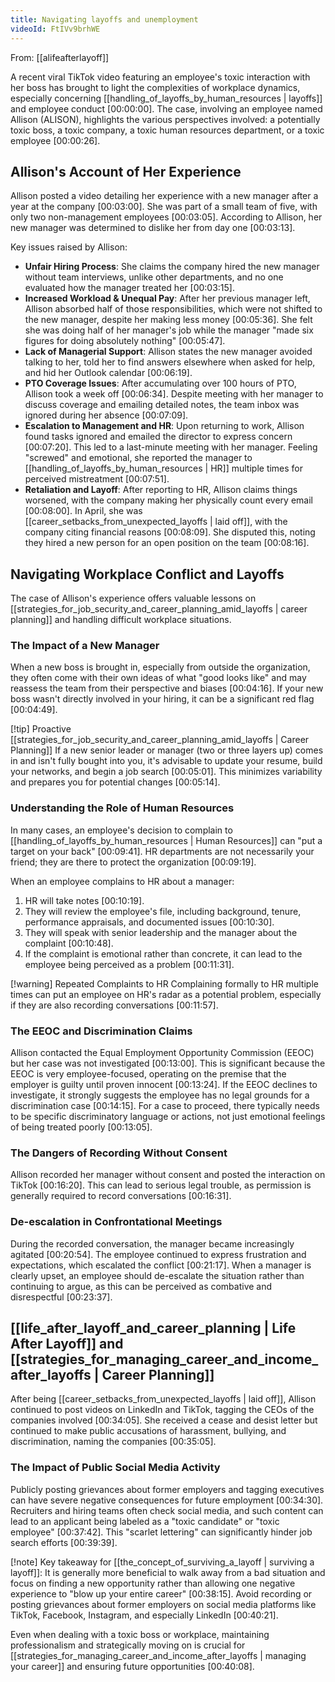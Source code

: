 ```yaml
---
title: Navigating layoffs and unemployment
videoId: FtIVv9brhWE
---
```


From: [[alifeafterlayoff]] <br/> 

A recent viral TikTok video featuring an employee's toxic interaction with her boss has brought to light the complexities of workplace dynamics, especially concerning [[handling_of_layoffs_by_human_resources | layoffs]] and employee conduct <a class="yt-timestamp" data-t="00:00:00">[00:00:00]</a>. The case, involving an employee named Allison (ALISON), highlights the various perspectives involved: a potentially toxic boss, a toxic company, a toxic human resources department, or a toxic employee <a class="yt-timestamp" data-t="00:00:26">[00:00:26]</a>.

## Allison's Account of Her Experience
Allison posted a video detailing her experience with a new manager after a year at the company <a class="yt-timestamp" data-t="00:03:00">[00:03:00]</a>. She was part of a small team of five, with only two non-management employees <a class="yt-timestamp" data-t="00:03:05">[00:03:05]</a>. According to Allison, her new manager was determined to dislike her from day one <a class="yt-timestamp" data-t="00:03:13">[00:03:13]</a>.

Key issues raised by Allison:
*   **Unfair Hiring Process**: She claims the company hired the new manager without team interviews, unlike other departments, and no one evaluated how the manager treated her <a class="yt-timestamp" data-t="00:03:15">[00:03:15]</a>.
*   **Increased Workload & Unequal Pay**: After her previous manager left, Allison absorbed half of those responsibilities, which were not shifted to the new manager, despite her making less money <a class="yt-timestamp" data-t="00:05:36">[00:05:36]</a>. She felt she was doing half of her manager's job while the manager "made six figures for doing absolutely nothing" <a class="yt-timestamp" data-t="00:05:47">[00:05:47]</a>.
*   **Lack of Managerial Support**: Allison states the new manager avoided talking to her, told her to find answers elsewhere when asked for help, and hid her Outlook calendar <a class="yt-timestamp" data-t="00:06:19">[00:06:19]</a>.
*   **PTO Coverage Issues**: After accumulating over 100 hours of PTO, Allison took a week off <a class="yt-timestamp" data-t="00:06:34">[00:06:34]</a>. Despite meeting with her manager to discuss coverage and emailing detailed notes, the team inbox was ignored during her absence <a class="yt-timestamp" data-t="00:07:09">[00:07:09]</a>.
*   **Escalation to Management and HR**: Upon returning to work, Allison found tasks ignored and emailed the director to express concern <a class="yt-timestamp" data-t="00:07:20">[00:07:20]</a>. This led to a last-minute meeting with her manager. Feeling "screwed" and emotional, she reported the manager to [[handling_of_layoffs_by_human_resources | HR]] multiple times for perceived mistreatment <a class="yt-timestamp" data-t="00:07:51">[00:07:51]</a>.
*   **Retaliation and Layoff**: After reporting to HR, Allison claims things worsened, with the company making her physically count every email <a class="yt-timestamp" data-t="00:08:00">[00:08:00]</a>. In April, she was [[career_setbacks_from_unexpected_layoffs | laid off]], with the company citing financial reasons <a class="yt-timestamp" data-t="00:08:09">[00:08:09]</a>. She disputed this, noting they hired a new person for an open position on the team <a class="yt-timestamp" data-t="00:08:16">[00:08:16]</a>.

## Navigating Workplace Conflict and Layoffs
The case of Allison's experience offers valuable lessons on [[strategies_for_job_security_and_career_planning_amid_layoffs | career planning]] and handling difficult workplace situations.

### The Impact of a New Manager
When a new boss is brought in, especially from outside the organization, they often come with their own ideas of what "good looks like" and may reassess the team from their perspective and biases <a class="yt-timestamp" data-t="00:04:16">[00:04:16]</a>. If your new boss wasn't directly involved in your hiring, it can be a significant red flag <a class="yt-timestamp" data-t="00:04:49">[00:04:49]</a>.

[!tip] Proactive [[strategies_for_job_security_and_career_planning_amid_layoffs | Career Planning]]
If a new senior leader or manager (two or three layers up) comes in and isn't fully bought into you, it's advisable to update your resume, build your networks, and begin a job search <a class="yt-timestamp" data-t="00:05:01">[00:05:01]</a>. This minimizes variability and prepares you for potential changes <a class="yt-timestamp" data-t="00:05:14">[00:05:14]</a>.

### Understanding the Role of Human Resources
In many cases, an employee's decision to complain to [[handling_of_layoffs_by_human_resources | Human Resources]] can "put a target on your back" <a class="yt-timestamp" data-t="00:09:41">[00:09:41]</a>. HR departments are not necessarily your friend; they are there to protect the organization <a class="yt-timestamp" data-t="00:09:19">[00:09:19]</a>.

When an employee complains to HR about a manager:
1.  HR will take notes <a class="yt-timestamp" data-t="00:10:19">[00:10:19]</a>.
2.  They will review the employee's file, including background, tenure, performance appraisals, and documented issues <a class="yt-timestamp" data-t="00:10:30">[00:10:30]</a>.
3.  They will speak with senior leadership and the manager about the complaint <a class="yt-timestamp" data-t="00:10:48">[00:10:48]</a>.
4.  If the complaint is emotional rather than concrete, it can lead to the employee being perceived as a problem <a class="yt-timestamp" data-t="00:11:31">[00:11:31]</a>.

[!warning] Repeated Complaints to HR
Complaining formally to HR multiple times can put an employee on HR's radar as a potential problem, especially if they are also recording conversations <a class="yt-timestamp" data-t="00:11:57">[00:11:57]</a>.

### The EEOC and Discrimination Claims
Allison contacted the Equal Employment Opportunity Commission (EEOC) but her case was not investigated <a class="yt-timestamp" data-t="00:13:00">[00:13:00]</a>. This is significant because the EEOC is very employee-focused, operating on the premise that the employer is guilty until proven innocent <a class="yt-timestamp" data-t="00:13:24">[00:13:24]</a>. If the EEOC declines to investigate, it strongly suggests the employee has no legal grounds for a discrimination case <a class="yt-timestamp" data-t="00:14:15">[00:14:15]</a>. For a case to proceed, there typically needs to be specific discriminatory language or actions, not just emotional feelings of being treated poorly <a class="yt-timestamp" data-t="00:13:05">[00:13:05]</a>.

### The Dangers of Recording Without Consent
Allison recorded her manager without consent and posted the interaction on TikTok <a class="yt-timestamp" data-t="00:16:20">[00:16:20]</a>. This can lead to serious legal trouble, as permission is generally required to record conversations <a class="yt-timestamp" data-t="00:16:31">[00:16:31]</a>.

### De-escalation in Confrontational Meetings
During the recorded conversation, the manager became increasingly agitated <a class="yt-timestamp" data-t="00:20:54">[00:20:54]</a>. The employee continued to express frustration and expectations, which escalated the conflict <a class="yt-timestamp" data-t="00:21:17">[00:21:17]</a>. When a manager is clearly upset, an employee should de-escalate the situation rather than continuing to argue, as this can be perceived as combative and disrespectful <a class="yt-timestamp" data-t="00:23:37">[00:23:37]</a>.

## [[life_after_layoff_and_career_planning | Life After Layoff]] and [[strategies_for_managing_career_and_income_after_layoffs | Career Planning]]
After being [[career_setbacks_from_unexpected_layoffs | laid off]], Allison continued to post videos on LinkedIn and TikTok, tagging the CEOs of the companies involved <a class="yt-timestamp" data-t="00:34:05">[00:34:05]</a>. She received a cease and desist letter but continued to make public accusations of harassment, bullying, and discrimination, naming the companies <a class="yt-timestamp" data-t="00:35:05">[00:35:05]</a>.

### The Impact of Public Social Media Activity
Publicly posting grievances about former employers and tagging executives can have severe negative consequences for future employment <a class="yt-timestamp" data-t="00:34:30">[00:34:30]</a>. Recruiters and hiring teams often check social media, and such content can lead to an applicant being labeled as a "toxic candidate" or "toxic employee" <a class="yt-timestamp" data-t="00:37:42">[00:37:42]</a>. This "scarlet lettering" can significantly hinder job search efforts <a class="yt-timestamp" data-t="00:39:39">[00:39:39]</a>.

[!note] Key takeaway for [[the_concept_of_surviving_a_layoff | surviving a layoff]]:
It is generally more beneficial to walk away from a bad situation and focus on finding a new opportunity rather than allowing one negative experience to "blow up your entire career" <a class="yt-timestamp" data-t="00:38:15">[00:38:15]</a>. Avoid recording or posting grievances about former employers on social media platforms like TikTok, Facebook, Instagram, and especially LinkedIn <a class="yt-timestamp" data-t="00:40:21">[00:40:21]</a>.

Even when dealing with a toxic boss or workplace, maintaining professionalism and strategically moving on is crucial for [[strategies_for_managing_career_and_income_after_layoffs | managing your career]] and ensuring future opportunities <a class="yt-timestamp" data-t="00:40:08">[00:40:08]</a>.